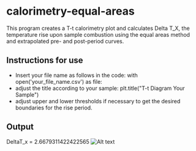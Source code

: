 # calorimetry-equal-areas
This program creates a T-t calorimetry plot and calculates Delta T_X, the temperature rise upon sample
combustion using the equal areas method and extrapolated pre- and post-period curves.

## Instructions for use
- Insert your file name as follows in the code:
  with open('your_file_name.csv') as file:
- adjust the title according to your sample:
  plt.title("T-t Diagram Your Sample")
- adjust upper and lower thresholds if necessary to get the desired boundaries for the rise period.

## Output
DeltaT_x =  2.6679311422422565
![Alt text](https://github.com/romanschmidxyz/calorimetry-equal-areas/blob/main/Tt_plot.png)
  
